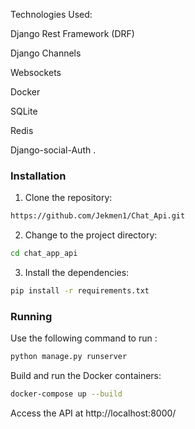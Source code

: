 Technologies Used: 

Django Rest Framework (DRF) 

Django Channels 

Websockets

Docker 

SQLite

Redis

Django-social-Auth
.

###  Installation

1. Clone the  repository:
```sh   
https://github.com/Jekmen1/Chat_Api.git
```

2. Change to the project directory:
```sh   
cd chat_app_api
```

3. Install the dependencies:
```sh
pip install -r requirements.txt
```

###  Running

Use the following command to run :

```sh
python manage.py runserver
```

Build and run the Docker containers:

```sh
docker-compose up --build
```

Access the API at http://localhost:8000/
